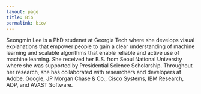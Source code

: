 ```yaml
---
layout: page
title: Bio
permalink: bio/
---
```


Seongmin Lee is a PhD studenet at Georgia Tech where she develops visual explanations that empower people to gain a clear understanding of machine learning and scalable algorithms that enable reliable and active use of machine learning.
She received her B.S. from Seoul National University where she was supported by Presidential Science Scholarship.
Throughout her research, she has collaborated with researchers and developers at Adobe, Google, JP Morgan Chase & Co., Cisco Systems, IBM Research, ADP, and AVAST Software.
